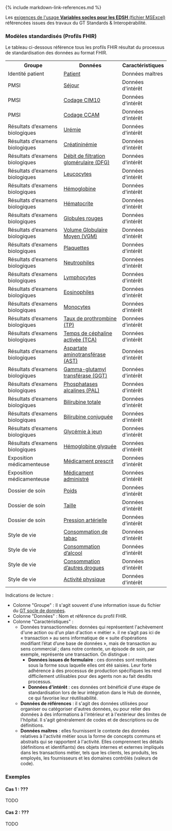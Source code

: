 {% include markdown-link-references.md %}

Les [exigences de l'usage **Variables socles pour les EDSH** (fichier MSExcel)](DocumentReference-CoreExigences.html) 
référencées issues des travaux du GT Standards & Interopérabilité. 

### Modèles standardisés (Profils FHIR)

Le tableau ci-dessous référence tous les profils FHIR résultat du processus de standardisation des données au format FHIR.

<table style="width: 100%">
  <tr><th>Groupe</th><th>Données</th><th>Caractéristiques</th></tr>
  <tr><td>Identité patient</td><td><a href="StructureDefinition-DMPatient.html">Patient</a></td><td>Données maîtres</td></tr>
  <tr><td>PMSI</td><td><a href="StructureDefinition-DMEncounter.html">Séjour</a></td><td>Données d'intérêt</td></tr>
  <tr><td>PMSI</td><td><a href="StructureDefinition-DMCondition.html">Codage CIM10</a></td><td>Données d'intérêt</td></tr>
  <tr><td>PMSI</td><td><a href="StructureDefinition-DMProcedure.html">Codage CCAM</a></td><td>Données d'intérêt</td></tr>
  <tr><td>Résultats d’examens biologiques</td><td><a href="StructureDefinition-DMObservationLaboratoryUremie.html">Urémie</a></td><td>Données d'intérêt</td></tr>
  <tr><td>Résultats d’examens biologiques</td><td><a href="StructureDefinition-DMObservationLaboratoryFonctionRenale.html">Créatininémie</a></td><td>Données d'intérêt</td></tr>
  <tr><td>Résultats d’examens biologiques</td><td><a href="StructureDefinition-DMObservationLaboratoryFonctionRenale.html">Débit de filtration glomérulaire (DFG)</a></td><td>Données d'intérêt</td></tr>
  <tr><td>Résultats d’examens biologiques</td><td><a href="">Leucocytes</a></td><td>Données d'intérêt</td></tr>
  <tr><td>Résultats d’examens biologiques</td><td><a href="">Hémoglobine</a></td><td>Données d'intérêt</td></tr>
  <tr><td>Résultats d’examens biologiques</td><td><a href="">Hématocrite</a></td><td>Données d'intérêt</td></tr>
  <tr><td>Résultats d’examens biologiques</td><td><a href="">Globules rouges</a></td><td>Données d'intérêt</td></tr>
  <tr><td>Résultats d’examens biologiques</td><td><a href="">Volume Globulaire Moyen (VGM)</a></td><td>Données d'intérêt</td></tr>
  <tr><td>Résultats d’examens biologiques</td><td><a href="">Plaquettes</a></td><td>Données d'intérêt</td></tr>
  <tr><td>Résultats d’examens biologiques</td><td><a href="">Neutrophiles</a></td><td>Données d'intérêt</td></tr>
  <tr><td>Résultats d’examens biologiques</td><td><a href="">Lymphocytes</a></td><td>Données d'intérêt</td></tr>
  <tr><td>Résultats d’examens biologiques</td><td><a href="">Eosinophiles</a></td><td>Données d'intérêt</td></tr>
  <tr><td>Résultats d’examens biologiques</td><td><a href="">Monocytes</a></td><td>Données d'intérêt</td></tr>
  <tr><td>Résultats d’examens biologiques</td><td><a href="">Taux de prothrombine (TP)</a></td><td>Données d'intérêt</td></tr>
  <tr><td>Résultats d’examens biologiques</td><td><a href="StructureDefinition-DMObservationLaboratoryTCA.html">Temps de céphaline activée (TCA)</a></td><td>Données d'intérêt</td></tr>
  <tr><td>Résultats d’examens biologiques</td><td><a href="">Aspartate aminotransférase (AST)</a></td><td>Données d'intérêt</td></tr>
  <tr><td>Résultats d’examens biologiques</td><td><a href="">Gamma-glutamyl transférase (GGT)</a></td><td>Données d'intérêt</td></tr>
  <tr><td>Résultats d’examens biologiques</td><td><a href="">Phosphatases alcalines (PAL)</a></td><td>Données d'intérêt</td></tr>
  <tr><td>Résultats d’examens biologiques</td><td><a href="">Bilirubine totale</a></td><td>Données d'intérêt</td></tr>
  <tr><td>Résultats d’examens biologiques</td><td><a href="">Bilirubine conjuguée</a></td><td>Données d'intérêt</td></tr>
  <tr><td>Résultats d’examens biologiques</td><td><a href="">Glycémie à jeun</a></td><td>Données d'intérêt</td></tr>
  <tr><td>Résultats d’examens biologiques</td><td><a href="">Hémoglobine glyquée</a></td><td>Données d'intérêt</td></tr>
  <tr><td>Exposition médicamenteuse</td><td><a href="StructureDefinition-DMMedicationRequest.html">Médicament prescrit</a></td><td>Données d'intérêt</td></tr>
  <tr><td>Exposition médicamenteuse</td><td><a href="StructureDefinition-DMMedicationAdministration.html">Médicament administré</a></td><td>Données d'intérêt</td></tr>
  <tr><td>Dossier de soin</td><td><a href="StructureDefinition-DMObservationBodyWeight.html">Poids</a></td><td>Données d'intérêt</td></tr>
  <tr><td>Dossier de soin</td><td><a href="StructureDefinition-DMObservationBodyHeight.html">Taille</a></td><td>Données d'intérêt</td></tr>
  <tr><td>Dossier de soin</td><td><a href="StructureDefinition-DMObservationBloodPressure.html">Pression artérielle</a></td><td>Données d'intérêt</td></tr>
  <tr><td>Style de vie</td><td><a href="StructureDefinition-DMObservationSmokingStatus.html">Consommation de tabac</a></td><td>Données d'intérêt</td></tr>
  <tr><td>Style de vie</td><td><a href="StructureDefinition-DMObservationAlcoholUseStatus.html">Consommation d’alcool</a></td><td>Données d'intérêt</td></tr>
  <tr><td>Style de vie</td><td><a href="StructureDefinition-DMObservationSubstanceUseStatus.html">Consommation d’autres drogues</a></td><td>Données d'intérêt</td></tr>
  <tr><td>Style de vie</td><td><a href="StructureDefinition-DMObservationExerciceStatus.html">Activité physique</a></td><td>Données d'intérêt</td></tr>
</table>

Indications de lecture : 
- Colonne "Groupe" : Il s'agit souvent d'une information issue du fichier du [GT socle de données](DocumentReference-CoreExigences.html).
- Colonne "Données" : Nom et référence du profil FHIR. 
- Colonne "Caractéristiques" :
  - Données transactionnelles: données qui représentent l'achèvement d'une action ou d'un plan d'action « métier ».  il ne s’agit pas ici de « transaction » au sens informatique de « suite d’opérations modifiant l’état d’une base de données », mais de transaction au sens commercial ; dans notre contexte, un épisode de soin, par exemple, représente une transaction. On distingue :
    - **Données issues de formulaire** : ces données sont restituées sous la forme sous laquelle elles ont été saisies. Leur forte adhérence à des processus de production spécifiques les rend difficilement utilisables pour des agents non au fait desdits processus. 
    - **Données d'intérêt** : ces données ont bénéficié d'une étape de standardisation lors de leur intégration dans le Hub de donnée, ce qui favorise leur réutilisabilité.
  - **Données de références** : il s'agit des données utilisées pour organiser ou catégoriser d'autres données, ou pour relier des données à des informations à l'intérieur et à l'extérieur des limites de l'hôpital. Il s'agit généralement de codes et de descriptions ou de définitions.
  - **Données maîtres** : elles fournissent le contexte des données relatives à l'activité métier sous la forme de concepts communs et abstraits qui se rapportent à l'activité. Elles comprennent les détails (définitions et identifiants) des objets internes et externes impliqués dans les transactions métier, tels que les clients, les produits, les employés, les fournisseurs et les domaines contrôlés (valeurs de code).

### Exemples

#### Cas 1 : ???

TODO

#### Cas 2 : ???

TODO